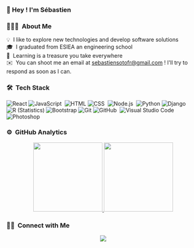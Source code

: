 ### 👋 Hey ! I'm Sébastien 

### 👨🏻‍💻 &nbsp;About Me

💡 &nbsp;I like to explore new technologies and develop software solutions \
🎓 &nbsp;I graduated from ESIEA an engineering school\
💬 &nbsp;Learning is a treasure you take everywhere\
✉️ &nbsp;You can shoot me an email at sebastiensotofr@gmail.com ! I'll try to respond as soon as I can.

### 🛠 &nbsp;Tech Stack
![React](https://img.shields.io/badge/-React-05122A?style=flat&logo=react)&nbsp;![JavaScript](https://img.shields.io/badge/-JavaScript-05122A?style=flat&logo=javascript)&nbsp;
![HTML](https://img.shields.io/badge/-HTML-05122A?style=flat&logo=HTML5)&nbsp;![CSS](https://img.shields.io/badge/-CSS-05122A?style=flat&logo=CSS3&logoColor=1572B6)&nbsp;
![Node.js](https://img.shields.io/badge/-Node.js-05122A?style=flat&logo=node.js)&nbsp;
![Python](https://img.shields.io/badge/-Python-05122A?style=flat&logo=python)&nbsp;![Django](https://img.shields.io/badge/-Django-05122A?style=flat&logo=django&logoColor=092E20)&nbsp;
![R (Statistics)](https://img.shields.io/badge/-R-05122A?style=flat&logo=R&logoColor=276DC3)
![Bootstrap](https://img.shields.io/badge/-Bootstrap-05122A?style=flat&logo=bootstrap&logoColor=563D7C)
![Git](https://img.shields.io/badge/-Git-05122A?style=flat&logo=git)&nbsp;![GitHub](https://img.shields.io/badge/-GitHub-05122A?style=flat&logo=github)&nbsp;
![Visual Studio Code](https://img.shields.io/badge/-Visual%20Studio%20Code-05122A?style=flat&logo=visual-studio-code&logoColor=007ACC)&nbsp;
![Photoshop](https://img.shields.io/badge/-Photoshop-05122A?style=flat&logo=adobe-photoshop)&nbsp;


### ⚙️ &nbsp;GitHub Analytics

<p align="center">
<a href="https://github.com/https://github.com/sebastienlb94">
  <img height="180em" src="https://github-readme-stats-eight-theta.vercel.app/api?username=sebastienlb94&show_icons=true&theme=algolia&include_all_commits=true&count_private=true"/>
  <img height="180em" src="https://github-readme-stats-eight-theta.vercel.app/api/top-langs/?username=sebastienlb94&layout=compact&langs_count=8&theme=algolia"/>
</a>
</p>

### 🤝🏻 &nbsp;Connect with Me

<p align="center">
<a href="https://www.linkedin.com/in/sebastien-soto-766648183/"><img src="https://img.shields.io/badge/-Sebastien%20Soto-0077B5?style=flat&logo=Linkedin&logoColor=white"/>
</p>

